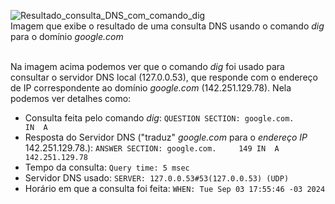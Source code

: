 ![Resultado_consulta_DNS_com_comando_dig](https://github.com/user-attachments/assets/a6f0f50d-facd-4b1a-ac20-c9cf45ef7f6d)<br>
Imagem que exibe o resultado de uma consulta DNS usando o comando *dig* para o domínio *google.com*<br><br>


Na imagem acima podemos ver que o comando *dig* foi usado para consultar o servidor DNS local (127.0.0.53), que responde com o endereço de IP
correspondente ao domínio *google.com* (142.251.129.78). Nela podemos ver detalhes como:<br>
- Consulta feita pelo comando *dig*: ```QUESTION SECTION: google.com.			IN	A```
- Resposta do Servidor DNS ("traduz" *google.com* para o *endereço IP* 142.251.129.78.): ```ANSWER SECTION: google.com.		149	IN	A	142.251.129.78```
- Tempo da consulta: ```Query time: 5 msec```
- Servidor DNS usado: ```SERVER: 127.0.0.53#53(127.0.0.53) (UDP)```
- Horário em que a consulta foi feita: ```WHEN: Tue Sep 03 17:55:46 -03 2024```
